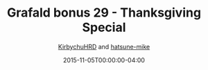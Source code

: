 ---
title: "Grafald bonus 29 - Thanksgiving Special"
type: "image"
date: 2015-11-05T00:00:00-04:00
draft: false
categories:
- comics
- collaborations
tags:
- grafald
image_path: "../img/2015/bonus_29.png"
alt_text: ""
author: "[KirbychuHRD](https://cohost.org/KirbychuHRD) and [hatsune-mike](https://cohost.org/hatsune-mike)"
---